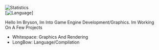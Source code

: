 ![Statistics](https://github-readme-stats.vercel.app/api?username=Bryson-C&show_icons=true&theme=radical)
<br>
[![Language](https://github-readme-stats.vercel.app/api/top-langs/?username=Bryson-C&show_icons=true&theme=radical)]

Hello Im Bryson, Im Into Game Engine Development/Graphics.
Im Working On A Few Projects
 - Whitespace: Graphics And Rendering
 - LongBow: Language/Compilation



<!---
- 👋 Hi, I’m @Bryson-C
- 👀 I’m interested in ...
- 🌱 I’m currently learning ...
- 💞️ I’m looking to collaborate on ...
- 📫 How to reach me ...

Bryson-C/Bryson-C is a ✨ special ✨ repository because its `README.md` (this file) appears on your GitHub profile.
You can click the Preview link to take a look at your changes.
--->

